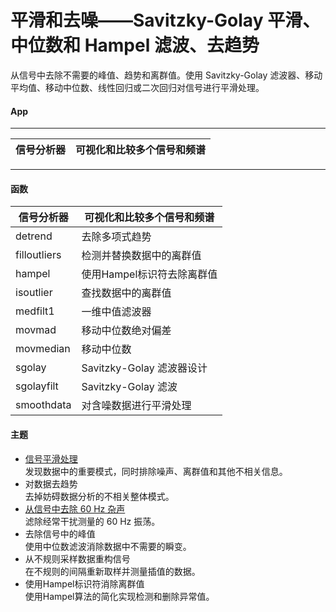 # 平滑和去噪——Savitzky-Golay 平滑、中位数和 Hampel 滤波、去趋势
从信号中去除不需要的峰值、趋势和离群值。使用 Savitzky-Golay 滤波器、移动平均值、移动中位数、线性回归或二次回归对信号进行平滑处理。
#### App
***
信号分析器 | 可视化和比较多个信号和频谱
---------- | -------------
***
#### 函数
信号分析器 | 可视化和比较多个信号和频谱
------------- | -------------
detrend | 去除多项式趋势
filloutliers | 检测并替换数据中的离群值
hampel | 使用Hampel标识符去除离群值
isoutlier | 查找数据中的离群值
medfilt1 | 一维中值滤波器
movmad | 移动中位数绝对偏差
movmedian | 移动中位数
sgolay | Savitzky-Golay 滤波器设计
sgolayfilt | Savitzky-Golay 滤波
smoothdata | 对含噪数据进行平滑处理

#### 主题
- [信号平滑处理](Smoothing_and_denoising/Signal_smoothing/Signal_Smoothing.ipynb)  
发现数据中的重要模式，同时排除噪声、离群值和其他不相关信息。
- 对数据去趋势  
去掉妨碍数据分析的不相关整体模式。
- [从信号中去除 60 Hz 杂声](Smoothing_and_denoising/Remove_60_Hz_noise_from_the_signal/Remove_the_60_Hz_Hum_from_a_Signal.ipynb)  
滤除经常干扰测量的 60 Hz 振荡。
- 去除信号中的峰值  
使用中位数滤波消除数据中不需要的瞬变。
- 从不规则采样数据重构信号  
在不规则的间隔重新取样并测量插值的数据。
- 使用Hampel标识符消除离群值  
使用Hampel算法的简化实现检测和删除异常值。
